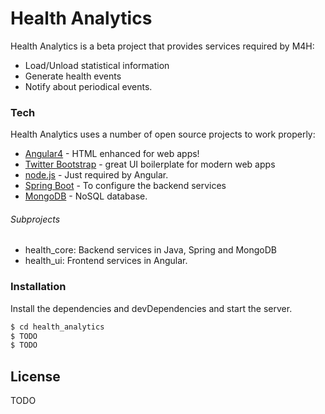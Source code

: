 # Health Analytics

Health Analytics is a beta project that provides services required by M4H:
  - Load/Unload statistical information
  - Generate health events
  - Notify about periodical events.

### Tech
Health Analytics uses a number of open source projects to work properly:
* [Angular4] - HTML enhanced for web apps!
* [Twitter Bootstrap] - great UI boilerplate for modern web apps
* [node.js] - Just required by Angular.
* [Spring Boot] - To configure the backend services
* [MongoDB] - NoSQL database. 

###### Subprojects
* health_core: Backend services in Java, Spring and MongoDB
* health_ui: Frontend services in Angular.


### Installation
Install the dependencies and devDependencies and start the server.

```sh
$ cd health_analytics
$ TODO
$ TODO
```


License
----
TODO

[//]: # (These are reference links used in the body of this note and get stripped out when the markdown processor does its job. There is no need to format nicely because it shouldn't be seen. Thanks SO - http://stackoverflow.com/questions/4823468/store-comments-in-markdown-syntax)
   [node.js]: <http://nodejs.org>
   [Twitter Bootstrap]: <http://twitter.github.com/bootstrap/>
   [Angular4]: <https://angular.io/>
   [Spring Boot]: <https://projects.spring.io/spring-boot/>
   [MongoDB]: <https://www.mongodb.com/>

